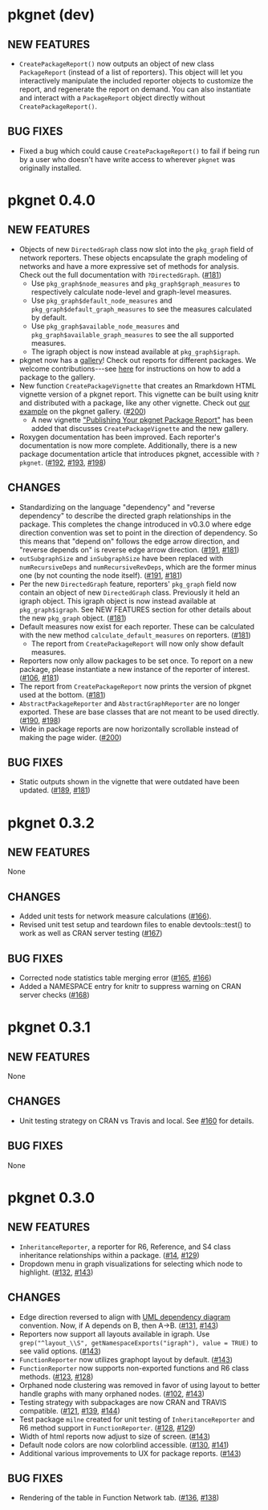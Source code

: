 # pkgnet (dev)

## NEW FEATURES

* `CreatePackageReport()` now outputs an object of new class `PackageReport` (instead of a list of reporters). This object will let you interactively manipulate the included reporter objects to customize the report, and regenerate the report on demand. You can also instantiate and interact with a `PackageReport` object directly without `CreatePackageReport()`.

## BUG FIXES

* Fixed a bug which could cause `CreatePackageReport()` to fail if being run by a user who doesn't have write access to wherever `pkgnet` was originally installed.

# pkgnet 0.4.0

## NEW FEATURES

* Objects of new `DirectedGraph` class now slot into the `pkg_graph` field of network reporters. These objects encapsulate the graph modeling of networks and have a more expressive set of methods for analysis. Check out the full documentation with `?DirectedGraph`.  ([#181](https://github.com/uptake/pkgnet/pull/181))
    * Use `pkg_graph$node_measures` and `pkg_graph$graph_measures` to respectively calculate node-level and graph-level measures. 
    * Use `pkg_graph$default_node_measures` and `pkg_graph$default_graph_measures` to see the measures calculated by default. 
    * Use `pkg_graph$available_node_measures` and `pkg_graph$available_graph_measures` to see the all supported measures.
    * The igraph object is now instead available at `pkg_graph$igraph`.
* pkgnet now has a [gallery](https://uptake.github.io/pkgnet-gallery/docs/articles/pkgnet-gallery.html)! Check out reports for different packages. We welcome contributions---see [here](https://github.com/uptake/pkgnet-gallery) for instructions on how to add a package to the gallery. 
* New function `CreatePackageVignette` that creates an Rmarkdown HTML vignette version of a pkgnet report. This vignette can be built using knitr and distributed with a package, like any other vignette. Check out [our example](https://uptake.github.io/pkgnet-gallery/exhibits/pkgnet-vignette/pkgnet-vignette.html) on the pkgnet gallery. ([#200](https://github.com/uptake/pkgnet/pull/200))
    * A new vignette ["Publishing Your pkgnet Package Report"](https://uptake.github.io/pkgnet/articles/publishing-reports.html) has been added that discusses `CreatePackageVignette` and the new gallery.  
* Roxygen documentation has been improved. Each reporter's documentation is now more complete. Additionally, there is a new package documentation article that introduces pkgnet, accessible with `?pkgnet`. ([#192](https://github.com/uptake/pkgnet/pull/192), [#193](https://github.com/uptake/pkgnet/pull/193), [#198](https://github.com/uptake/pkgnet/pull/198))

## CHANGES

* Standardizing on the language "dependency" and "reverse dependency" to describe the directed graph relationships in the package. This completes the change introduced in v0.3.0 where edge direction convention was set to point in the direction of dependency. So this means that "depend on" follows the edge arrow direction, and "reverse depends on" is reverse edge arrow direction. ([#191](https://github.com/uptake/pkgnet/issues/106), [#181](https://github.com/uptake/pkgnet/pull/181))
* `outSubgraphSize` and `inSubgraphSize` have been replaced with `numRecursiveDeps` and `numRecursiveRevDeps`, which are the former minus one (by not counting the node itself). ([#191](https://github.com/uptake/pkgnet/issues/106), [#181](https://github.com/uptake/pkgnet/pull/181))
* Per the new `DirectedGraph` feature, reporters' `pkg_graph` field now contain an object of new `DirectedGraph` class. Previously it held an igraph object. This igraph object is now instead available at `pkg_graph$igraph`. See NEW FEATURES section for other details about the new `pkg_graph` object. ([#181](https://github.com/uptake/pkgnet/pull/181))
* Default measures now exist for each reporter. These can be calculated with the
new method `calculate_default_measures` on reporters. ([#181](https://github.com/uptake/pkgnet/pull/181))
    * The report from `CreatePackageReport` will now only show default measures.
* Reporters now only allow packages to be set once. To report on a new package, please instantiate a new instance of the reporter of interest. ([#106](https://github.com/uptake/pkgnet/issues/106), [#181](https://github.com/uptake/pkgnet/pull/181))
* The report from `CreatePackageReport` now prints the version of pkgnet used at the bottom. ([#181](https://github.com/uptake/pkgnet/pull/181))
* `AbstractPackageReporter` and `AbstractGraphReporter` are no longer exported. These are base classes that are not meant to be used directly. ([#190](https://github.com/uptake/pkgnet/issues/190), [#198](https://github.com/uptake/pkgnet/pull/198))
* Wide in package reports are now horizontally scrollable instead of making the page wider. ([#200](https://github.com/uptake/pkgnet/pull/200))

## BUG FIXES
* Static outputs shown in the vignette that were outdated have been updated. ([#189](https://github.com/uptake/pkgnet/issues/189), [#181](https://github.com/uptake/pkgnet/pull/181))

# pkgnet 0.3.2

## NEW FEATURES
None

## CHANGES
* Added unit tests for network measure calculations ([#166](https://github.com/uptake/pkgnet/pull/166)).
* Revised unit test setup and teardown files to enable devtools::test() to work as well as CRAN server testing ([#167](https://github.com/uptake/pkgnet/pull/167))

## BUG FIXES
* Corrected node statistics table merging error ([#165](https://github.com/uptake/pkgnet/issues/165), [#166](https://github.com/uptake/pkgnet/pull/166))
* Added a NAMESPACE entry for knitr to suppress warning on CRAN server checks ([#168](https://github.com/uptake/pkgnet/pull/168))

# pkgnet 0.3.1

## NEW FEATURES
None

## CHANGES
* Unit testing strategy on CRAN vs Travis and local. See [#160](https://github.com/uptake/pkgnet/issues/160) for details. 

## BUG FIXES
None

# pkgnet 0.3.0

## NEW FEATURES
* `InheritanceReporter`, a reporter for R6, Reference, and S4 class inheritance relationships within a package. ([#14](https://github.com/uptake/pkgnet/issues/14), [#129](https://github.com/uptake/pkgnet/pull/129))
* Dropdown menu in graph visualizations for selecting which node to highlight. ([#132](https://github.com/uptake/pkgnet/issues/132), [#143](https://github.com/uptake/pkgnet/pull/143))

## CHANGES
* Edge direction reversed to align with [UML dependency diagram](https://en.wikipedia.org/wiki/Dependency_(UML)) convention. Now, if A depends on B, then A->B. ([#131](https://github.com/uptake/pkgnet/issues/131), [#143](https://github.com/uptake/pkgnet/pull/143))
* Reporters now support all layouts available in igraph. Use `grep("^layout_\\S", getNamespaceExports("igraph"), value = TRUE)` to see valid options. ([#143](https://github.com/uptake/pkgnet/pull/143))
* `FunctionReporter` now utilizes graphopt layout by default. ([#143](https://github.com/uptake/pkgnet/pull/143))
* `FunctionReporter` now supports non-exported functions and R6 class methods. ([#123](https://github.com/uptake/pkgnet/issues/123), [#128](https://github.com/uptake/pkgnet/pull/128))
* Orphaned node clustering was removed in favor of using layout to better handle graphs with many orphaned nodes. ([#102](https://github.com/uptake/pkgnet/issues/102), [#143](https://github.com/uptake/pkgnet/pull/143))
* Testing strategy with subpackages are now CRAN and TRAVIS compatible. ([#121](https://github.com/uptake/pkgnet/issues/121), [#139](https://github.com/uptake/pkgnet/pull/139), [#144](https://github.com/uptake/pkgnet/pull/144))
* Test package `milne` created for unit testing of `InheritanceReporter` and R6 method support in `FunctionReporter`. ([#128](https://github.com/uptake/pkgnet/issues/128), [#129](https://github.com/uptake/pkgnet/pull/129))
* Width of html reports now adjust to size of screen. ([#143](https://github.com/uptake/pkgnet/pull/143))
* Default node colors are now colorblind accessible. ([#130](https://github.com/uptake/pkgnet/issues/130), [#141](https://github.com/uptake/pkgnet/pull/141))
* Additional various improvements to UX for package reports. ([#143](https://github.com/uptake/pkgnet/pull/143))

## BUG FIXES
* Rendering of the table in Function Network tab. ([#136](https://github.com/uptake/pkgnet/issues/136), [#138](https://github.com/uptake/pkgnet/pull/138))
